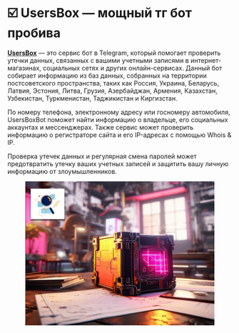 # ☑️ UsersBox — мощный тг бот пробива

[**UsersBox**](https://botiprobiva.top/pages/usersbox.html) — это сервис бот в Telegram, который помогает проверить утечки данных, связанных с вашими учетными записями в интернет-магазинах, социальных сетях и других онлайн-сервисах. Данный бот собирает информацию из баз данных, собранных на территории постсоветского пространства, таких как Россия, Украина, Беларусь, Латвия, Эстония, Литва, Грузия, Азербайджан, Армения, Казахстан, Узбекистан, Туркменистан, Таджикистан и Киргизстан.

По номеру телефона, электронному адресу или госномеру автомобиля, UsersBoxBot поможет найти информацию о владельце, его социальных аккаунтах и мессенджерах. Также сервис может проверить информацию о регистраторе сайта и его IP-адресах с помощью Whois & IP.

Проверка утечек данных и регулярная смена паролей может предотвратить утечку ваших учетных записей и защитить вашу личную информацию от злоумышленников.

<figure><img src="../.gitbook/assets/us (1).jpg" alt=""><figcaption></figcaption></figure>
